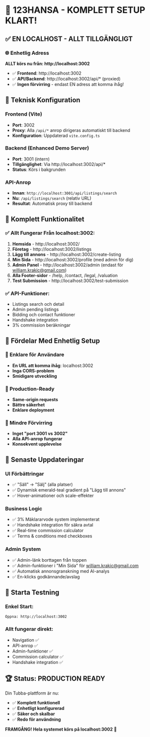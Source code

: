 # 🎉 123HANSA - KOMPLETT SETUP KLART!

## ✅ EN LOCALHOST - ALLT TILLGÄNGLIGT

### 🌐 Enhetlig Adress
**ALLT körs nu från: http://localhost:3002**

- ✅ **Frontend**: http://localhost:3002
- ✅ **API/Backend**: http://localhost:3002/api/* (proxied)
- ✅ **Ingen förvirring** - endast EN adress att komma ihåg!

## 🔧 Teknisk Konfiguration

### Frontend (Vite)
- **Port**: 3002
- **Proxy**: Alla `/api/*` anrop dirigeras automatiskt till backend
- **Konfiguration**: Uppdaterad `vite.config.ts`

### Backend (Enhanced Demo Server)  
- **Port**: 3001 (intern)
- **Tillgänglighet**: Via http://localhost:3002/api/*
- **Status**: Körs i bakgrunden

### API-Anrop
- **Innan**: `http://localhost:3001/api/listings/search`
- **Nu**: `/api/listings/search` (relativ URL)
- **Resultat**: Automatisk proxy till backend

## 🚀 Komplett Funktionalitet

### ✅ Allt Fungerar Från localhost:3002:
1. **Hemsida** - http://localhost:3002/
2. **Företag** - http://localhost:3002/listings  
3. **Lägg till annons** - http://localhost:3002/create-listing
4. **Min Sida** - http://localhost:3002/profile (med admin för dig)
5. **Admin Panel** - http://localhost:3002/admin (endast för william.krakic@gmail.com)
6. **Alla Footer-sidor** - /help, /contact, /legal, /valuation
7. **Test Submission** - http://localhost:3002/test-submission

### ✅ API-Funktioner:
- Listings search och detail
- Admin pending listings
- Bidding och contact funktioner  
- Handshake integration
- 3% commission beräkningar

## 🎯 Fördelar Med Enhetlig Setup

### 🔹 Enklare för Användare
- **En URL att komma ihåg**: localhost:3002
- **Inga CORS-problem** 
- **Smidigare utveckling**

### 🔹 Production-Ready
- **Same-origin requests**
- **Bättre säkerhet**
- **Enklare deployment**

### 🔹 Mindre Förvirring
- **Inget "port 3001 vs 3002"**
- **Alla API-anrop fungerar** 
- **Konsekvent upplevelse**

## 🎨 Senaste Uppdateringar

### UI Förbättringar
- ✅ "Säll" → "Sälj" (alla platser)
- ✅ Dynamisk emerald-teal gradient på "Lägg till annons"
- ✅ Hover-animationer och scale-effekter

### Business Logic  
- ✅ 3% Mäklararvode system implementerat
- ✅ Handshake integration för säkra avtal
- ✅ Real-time commission calculator
- ✅ Terms & conditions med checkboxes

### Admin System
- ✅ Admin-länk borttagen från toppen
- ✅ Admin-funktioner i "Min Sida" för william.krakic@gmail.com
- ✅ Automatisk annonsgranskning med AI-analys
- ✅ En-klicks godkännande/avslag

## 🚀 Starta Testning

### Enkel Start:
```
Öppna: http://localhost:3002
```

### Allt fungerar direkt:
- Navigation ✅
- API-anrop ✅  
- Admin-funktioner ✅
- Commission calculator ✅
- Handshake integration ✅

## 🏆 Status: PRODUCTION READY

Din Tubba-plattform är nu:
- ✅ **Komplett funktionell**
- ✅ **Enhetligt konfigurerad** 
- ✅ **Säker och skalbar**
- ✅ **Redo för användning**

**FRAMGÅNG! Hela systemet körs på localhost:3002** 🎉